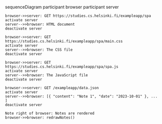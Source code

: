 sequenceDiagram
    participant browser
    participant server

    browser->>server: GET https://studies.cs.helsinki.fi/exampleapp/spa
    activate server
    server-->>browser: HTML document
    deactivate server

    browser->>server: GET https://studies.cs.helsinki.fi/exampleapp/spa/main.css
    activate server
    server-->>browser: The CSS file
    deactivate server

    browser->>server: GET https://studies.cs.helsinki.fi/exampleapp/spa/spa.js
    activate server
    server-->>browser: The JavaScript file
    deactivate server

    browser->>server: GET /exampleapp/data.json
    activate server
    server-->>browser: [{ "content": "Note 1", "date": "2023-10-01" }, ... ]
    deactivate server

    Note right of browser: Notes are rendered
    browser->>browser: redrawNotes()
